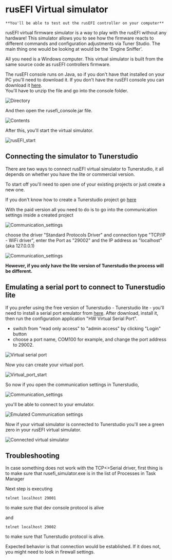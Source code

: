 # rusEFI Virtual simulator

    **You'll be able to test out the rusEFI controller on your computer**

rusEFI virtual firmware simulator is a way to play with the rusEFI without any hardware!
This simulator allows you to see how the firmware reacts to different commands and configuration adjustments via Tuner Studio. The main thing one would be looking at would be the 'Engine Sniffer'.

All you need is a Windows computer. This virtual simulator is built from the same source code as rusEFI controllers firmware.

The rusEFI console runs on Java, so if you don't have that installed on your PC you'll need to download it.
If you don't have the rusEFI console you can download it [here](http://rusefi.com/build_server/rusefi_bundle.zip).  
You'll have to unzip the file and go into the console folder.

 ![Directory](FAQ/images/simulator/rusEFI_console_directory.png)

 And then open the rusefi_console.jar file.

 ![Contents](FAQ/images/simulator/rusEFI_console_directionary_files.png)

After this, you'll start the virtual simulator.

![rusEFI_start](FAQ/images/simulator/rusEFI_start.png)

## Connecting the simulator to Tunerstudio

There are two ways to connect rusEFI virtual simulator to Tunerstudio, it all depends on whether you have the lite or commercial version.

To start off you'll need to open one of your existing projects or just create a new one.

If you don't know how to create a Tunerstudio project go [here](HOWTO-create-tunerstudio-project.md)

With the paid version all you need to do is to go into the communication settings inside a created project

 ![Communication_settings](FAQ/images/simulator/Tunerstudio_comm._settings.png)

choose the driver "Standard Protocols Driver" and connection type "TCP/IP - WiFi driver", enter the Port as "29002" and the IP address as "localhost" (aka 127.0.0.1)

 ![Communication_settings](FAQ/images/simulator/Communication_settings_direct.png)

**However, if you only have the lite version of Tunerstudio the process will be different.**

## Emulating a serial port to connect to Tunerstudio lite

If you prefer using the free version of Tunerstudio - Tunerstudio lite -  you'll need to install a serial port emulator
from [here](https://www.hw-group.com/software/hw-vsp3-virtual-serial-port#download).
After download, install it, then run the configuration application "HW Virtual Serial Port".

- switch from "read only access" to "admin access" by clicking "Login" button
- choose a port name, COM100 for example, and change the port address to 29002.

![Virtual serial port](FAQ/images/simulator/Emulator_settings.png)

Now you can create your virtual port.

![Virtual_port_start](FAQ/images/simulator/Virtual_port_start.png)

So now if you open the communication settings in Tunerstudio,

![Communication_settings](FAQ/images/simulator/Tunerstudio_comm._settings.png)

you'll be able to connect to your emulator.

![Emulated Communication settings](FAQ/images/simulator/Communication_settings_tutorial.png)

Now if your virtual simulator is connected to Tunerstudio you'll see a green zero in your rusEFI virtual simulator.

![Connected virtual simulator](FAQ/images/simulator/rusEFI_virtual_simulator_connected.png)

## Troubleshooting

In case something does not work with the TCP<>Serial driver, first thing is to make sure that rusefi_simulator.exe is in the list of Processes in Task Manager

Next step is executing

`telnet localhost 29001`

to make sure that dev console protocol is alive

and

`telnet localhost 29002`

to make sure that Tunerstudio protocol is alive.

Expected behavior is that connection would be established. If it does not, you might need to look in firewall settings.
